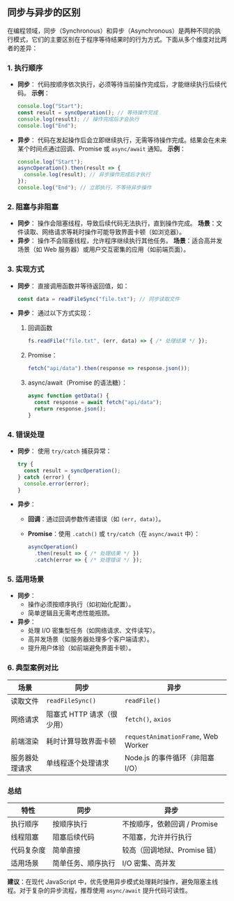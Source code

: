 ## 同步与异步的区别

在编程领域，同步（Synchronous）和异步（Asynchronous）是两种不同的执行模式，它们的主要区别在于程序等待结果时的行为方式。下面从多个维度对比两者的差异：

### **1. 执行顺序**

- **同步**：
  代码按顺序依次执行，必须等待当前操作完成后，才能继续执行后续代码。
  **示例**：

  ```javascript
  console.log("Start");
  const result = syncOperation(); // 等待操作完成
  console.log(result); // 操作完成后才会执行
  console.log("End");
  ```

- **异步**：
  代码在发起操作后会立即继续执行，无需等待操作完成。结果会在未来某个时间点通过回调、Promise 或 `async/await` 通知。
  **示例**：

  ```javascript
  console.log("Start");
  asyncOperation().then(result => {
    console.log(result); // 异步操作完成后才执行
  });
  console.log("End"); // 立即执行，不等待异步操作
  ```

### **2. 阻塞与非阻塞**

- **同步**：
  操作会阻塞线程，导致后续代码无法执行，直到操作完成。
  **场景**：文件读取、网络请求等耗时操作可能导致界面卡顿（如浏览器）。
- **异步**：
  操作不会阻塞线程，允许程序继续执行其他任务。
  **场景**：适合高并发场景（如 Web 服务器）或用户交互密集的应用（如前端页面）。

### **3. 实现方式**

- **同步**：
  直接调用函数并等待返回值，如：

  ```javascript
  const data = readFileSync("file.txt"); // 同步读取文件
  ```

- **异步**：
  通过以下方式实现：

  1. 回调函数

     ```javascript
     fs.readFile("file.txt", (err, data) => { /* 处理结果 */ });
     ```

  2. Promise：

     ```javascript
     fetch("api/data").then(response => response.json());
     ```

  3. async/await（Promise 的语法糖）：

     ```javascript
     async function getData() {
       const response = await fetch("api/data");
       return response.json();
     }
     ```

### **4. 错误处理**

- **同步**：
  使用 `try/catch` 捕获异常：

  ```javascript
  try {
    const result = syncOperation();
  } catch (error) {
    console.error(error);
  }
  ```

- **异步**：

  - **回调**：通过回调参数传递错误（如 `(err, data)`）。

  - **Promise**：使用 `.catch()` 或 `try/catch`（在 `async/await` 中）：

    ```javascript
    asyncOperation()
      .then(result => { /* 处理结果 */ })
      .catch(error => { /* 处理错误 */ });
    ```

### **5. 适用场景**

- **同步**：
  - 操作必须按顺序执行（如初始化配置）。
  - 简单逻辑且无需考虑性能瓶颈。
- **异步**：
  - 处理 I/O 密集型任务（如网络请求、文件读写）。
  - 高并发场景（如服务器处理多个客户端请求）。
  - 提升用户体验（如前端避免界面卡顿）。

### **6. 典型案例对比**

| **场景**       | **同步**                   | **异步**                            |
| -------------- | -------------------------- | ----------------------------------- |
| 读取文件       | `readFileSync()`           | `readFile()`                        |
| 网络请求       | 阻塞式 HTTP 请求（很少用） | `fetch()`, `axios`                  |
| 前端渲染       | 耗时计算导致界面卡顿       | `requestAnimationFrame`, Web Worker |
| 服务器处理请求 | 单线程逐个处理请求         | Node.js 的事件循环（非阻塞 I/O）    |

### **总结**

| **特性**   | **同步**           | **异步**                     |
| ---------- | ------------------ | ---------------------------- |
| 执行顺序   | 按顺序执行         | 不按顺序，依赖回调 / Promise |
| 线程阻塞   | 阻塞后续代码       | 不阻塞，允许并行执行         |
| 代码复杂度 | 简单直接           | 较高（回调地狱、Promise 链） |
| 适用场景   | 简单任务、顺序执行 | I/O 密集、高并发             |

**建议**：在现代 JavaScript 中，优先使用异步模式处理耗时操作，避免阻塞主线程。对于复杂的异步流程，推荐使用 `async/await` 提升代码可读性。